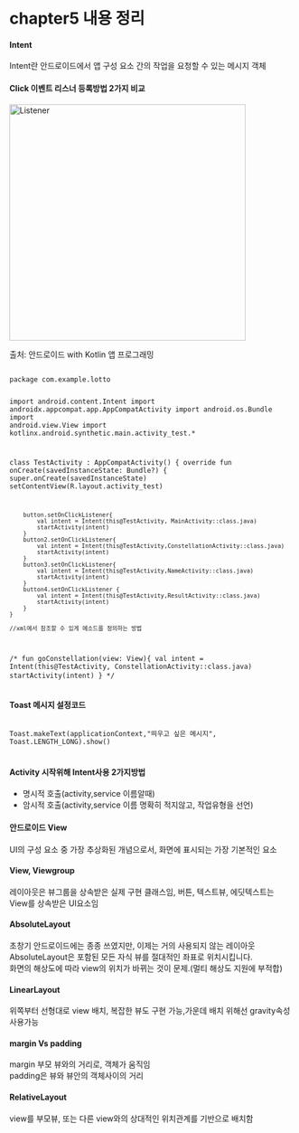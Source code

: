 <h1>chapter5 내용 정리</h1>

<h4>Intent</h4>
<p>Intent란 안드로이드에서 앱 구성 요소 간의 작업을 요청할 수 있는 메시지 객체</p>

<h4>Click 이벤트 리스너 등록방법 2가지 비교</h4>
<img width="418" alt="Listener" src="https://user-images.githubusercontent.com/24909625/90487722-d2116500-e175-11ea-992f-8f31912aa0b2.PNG">
<p>출처: 안드로이드 with Kotlin 앱 프로그래밍</p>
<pre>
<code>
package com.example.lotto

import android.content.Intent
import androidx.appcompat.app.AppCompatActivity
import android.os.Bundle
import android.view.View
import kotlinx.android.synthetic.main.activity_test.*

class TestActivity : AppCompatActivity() {
    override fun onCreate(savedInstanceState: Bundle?) {
        super.onCreate(savedInstanceState)
        setContentView(R.layout.activity_test)

        button.setOnClickListener{
            val intent = Intent(this@TestActivity, MainActivity::class.java)
            startActivity(intent)
        }
        button2.setOnClickListener{
            val intent = Intent(this@TestActivity,ConstellationActivity::class.java)
            startActivity(intent)
        }
        button3.setOnClickListener{
            val intent = Intent(this@TestActivity,NameActivity::class.java)
            startActivity(intent)
        }
        button4.setOnClickListener {
            val intent = Intent(this@TestActivity,ResultActivity::class.java)
            startActivity(intent)
        }
    }

    //xml에서 참조할 수 있게 메소드를 정의하는 방법
/*
    fun goConstellation(view: View){
        val intent = Intent(this@TestActivity, ConstellationActivity::class.java)
        startActivity(intent)
    }
    */
</code>
</pre>

<h4>Toast 메시지 설정코드</h4>
<pre>
<code>
Toast.makeText(applicationContext,"띄우고 싶은 메시지", Toast.LENGTH_LONG).show()
</code>
</pre>

<h4>Activity 시작위해 Intent사용 2가지방법</h4>
<ul>
<li>명시적 호출(activity,service 이름알때)</li>
<li>암시적 호출(activity,service 이름 명확히 적지않고, 작업유형을 선언)</li>
</ul>

<h4>안드로이드 View</h4>
<p>UI의 구성 요소 중 가장 추상화된 개념으로서, 화면에 표시되는 가장 기본적인 요소</p>

<h4>View, Viewgroup</h4>
<p>레이아웃은 뷰그룹을 상속받은 실제 구현 클래스임, 버튼, 텍스트뷰, 에딧텍스트는 View를 상속받은 UI요소임</p>

<h4>AbsoluteLayout</h4>
<p>초창기 안드로이드에는 종종 쓰였지만, 이제는 거의 사용되지 않는 레이아웃
<br>
AbsoluteLayout은 포함된 모든 자식 뷰를 절대적인 좌표로 위치시킵니다.
<br>
화면의 해상도에 따라 view의 위치가 바뀌는 것이 문제.(멀티 해상도 지원에 부적합)</p>

<h4>LinearLayout</h4>
<p>위쪽부터 선형대로 view 배치, 복잡한 뷰도 구현 가능,가운데 배치 위해선 gravity속성 사용가능</p>

<h4>margin Vs padding</h4>
<p>margin 부모 뷰와의 거리로, 객체가 움직임<br>
padding은 뷰와 뷰안의 객체사이의 거리</p>

<h4>RelativeLayout</h4>
<p>view를 부모뷰, 또는 다른 view와의 상대적인 위치관계를 기반으로 배치함</p>
